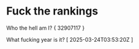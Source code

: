 # Fuck the rankings

Who the hell am I?
{ 32907117 }

What fucking year is it?
[ 2025-03-24T03:53:20Z ]
